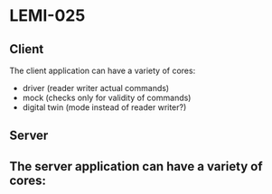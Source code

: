 # LEMI-025

## Client
The client application can have a variety of cores:
- driver (reader writer actual commands)
- mock (checks only for validity of commands)
- digital twin (mode instead of reader writer?)

## Server
The server application can have a variety of cores:
- 